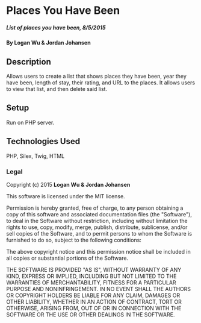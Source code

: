 # Places You Have Been

##### List of places you have been, 8/5/2015

#### By Logan Wu & Jordan Johansen

## Description

Allows users to create a list that shows places they have been, year they have been, length of stay, their rating, and URL to the places. It allows users to view that list, and then delete said list.

## Setup

Run on PHP server.

## Technologies Used

PHP, Silex, Twig, HTML

### Legal

Copyright (c) 2015 **Logan Wu & Jordan Johansen**

This software is licensed under the MIT license.

Permission is hereby granted, free of charge, to any person obtaining a copy
of this software and associated documentation files (the "Software"), to deal
in the Software without restriction, including without limitation the rights
to use, copy, modify, merge, publish, distribute, sublicense, and/or sell
copies of the Software, and to permit persons to whom the Software is
furnished to do so, subject to the following conditions:

The above copyright notice and this permission notice shall be included in
all copies or substantial portions of the Software.

THE SOFTWARE IS PROVIDED "AS IS", WITHOUT WARRANTY OF ANY KIND, EXPRESS OR
IMPLIED, INCLUDING BUT NOT LIMITED TO THE WARRANTIES OF MERCHANTABILITY,
FITNESS FOR A PARTICULAR PURPOSE AND NONINFRINGEMENT. IN NO EVENT SHALL THE
AUTHORS OR COPYRIGHT HOLDERS BE LIABLE FOR ANY CLAIM, DAMAGES OR OTHER
LIABILITY, WHETHER IN AN ACTION OF CONTRACT, TORT OR OTHERWISE, ARISING FROM,
OUT OF OR IN CONNECTION WITH THE SOFTWARE OR THE USE OR OTHER DEALINGS IN
THE SOFTWARE.
